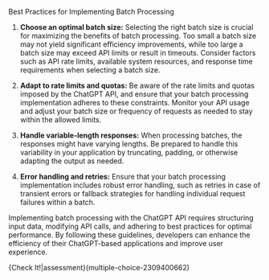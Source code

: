 
Best Practices for Implementing Batch Processing

1. **Choose an optimal batch size:** Selecting the right batch size is crucial for maximizing the benefits of batch processing. Too small a batch size may not yield significant efficiency improvements, while too large a batch size may exceed API limits or result in timeouts. Consider factors such as API rate limits, available system resources, and response time requirements when selecting a batch size.

1. **Adapt to rate limits and quotas:** Be aware of the rate limits and quotas imposed by the ChatGPT API, and ensure that your batch processing implementation adheres to these constraints. Monitor your API usage and adjust your batch size or frequency of requests as needed to stay within the allowed limits.

1. **Handle variable-length responses:** When processing batches, the responses might have varying lengths. Be prepared to handle this variability in your application by truncating, padding, or otherwise adapting the output as needed.

1. **Error handling and retries:** Ensure that your batch processing implementation includes robust error handling, such as retries in case of transient errors or fallback strategies for handling individual request failures within a batch.

Implementing batch processing with the ChatGPT API requires structuring input data, modifying API calls, and adhering to best practices for optimal performance. By following these guidelines, developers can enhance the efficiency of their ChatGPT-based applications and improve user experience.


{Check It!|assessment}(multiple-choice-2309400662)


